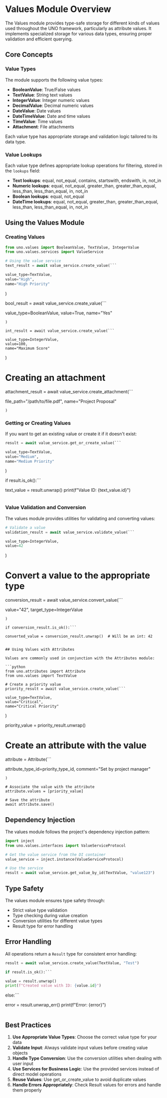 # Values Module Overview

The Values module provides type-safe storage for different kinds of values used throughout the UNO framework, particularly as attribute values. It implements specialized storage for various data types, ensuring proper validation and efficient querying.

## Core Concepts

### Value Types

The module supports the following value types:

- **BooleanValue**: True/False values
- **TextValue**: String text values
- **IntegerValue**: Integer numeric values
- **DecimalValue**: Decimal numeric values
- **DateValue**: Date values
- **DateTimeValue**: Date and time values
- **TimeValue**: Time values
- **Attachment**: File attachments

Each value type has appropriate storage and validation logic tailored to its data type.

### Value Lookups

Each value type defines appropriate lookup operations for filtering, stored in the `lookups` field:

- **Text lookups**: equal, not_equal, contains, startswith, endswith, in, not_in
- **Numeric lookups**: equal, not_equal, greater_than, greater_than_equal, less_than, less_than_equal, in, not_in
- **Boolean lookups**: equal, not_equal
- **DateTime lookups**: equal, not_equal, greater_than, greater_than_equal, less_than, less_than_equal, in, not_in

## Using the Values Module

### Creating Values

```python
from uno.values import BooleanValue, TextValue, IntegerValue
from uno.values.services import ValueService

# Using the value service
text_result = await value_service.create_value(```

value_type=TextValue,
value="High",
name="High Priority"
```
)

bool_result = await value_service.create_value(```

value_type=BooleanValue,
value=True,
name="Yes"
```
)

int_result = await value_service.create_value(```

value_type=IntegerValue,
value=100,
name="Maximum Score"
```
)

# Creating an attachment
attachment_result = await value_service.create_attachment(```

file_path="/path/to/file.pdf",
name="Project Proposal"
```
)
```

### Getting or Creating Values

If you want to get an existing value or create it if it doesn't exist:

```python
result = await value_service.get_or_create_value(```

value_type=TextValue,
value="Medium",
name="Medium Priority"
```
)

if result.is_ok():```

text_value = result.unwrap()
print(f"Value ID: {text_value.id}")
```
```

### Value Validation and Conversion

The values module provides utilities for validating and converting values:

```python
# Validate a value
validation_result = await value_service.validate_value(```

value_type=IntegerValue,
value=42
```
)

# Convert a value to the appropriate type
conversion_result = await value_service.convert_value(```

value="42",
target_type=IntegerValue
```
)

if conversion_result.is_ok():```

converted_value = conversion_result.unwrap()  # Will be an int: 42
```
```

## Using Values with Attributes

Values are commonly used in conjunction with the Attributes module:

```python
from uno.attributes import Attribute
from uno.values import TextValue

# Create a priority value
priority_result = await value_service.create_value(```

value_type=TextValue,
value="Critical",
name="Critical Priority"
```
)

priority_value = priority_result.unwrap()

# Create an attribute with the value
attribute = Attribute(```

attribute_type_id=priority_type_id,
comment="Set by project manager"
```
)

# Associate the value with the attribute
attribute.values = [priority_value]

# Save the attribute
await attribute.save()
```

## Dependency Injection

The values module follows the project's dependency injection pattern:

```python
import inject
from uno.values.interfaces import ValueServiceProtocol

# Get the value service from the DI container
value_service = inject.instance(ValueServiceProtocol)

# Use the service
result = await value_service.get_value_by_id(TextValue, "value123")
```

## Type Safety

The values module ensures type safety through:

- Strict value type validation
- Type checking during value creation
- Conversion utilities for different value types
- Result type for error handling

## Error Handling

All operations return a `Result` type for consistent error handling:

```python
result = await value_service.create_value(TextValue, "Test")

if result.is_ok():```

value = result.unwrap()
print(f"Created value with ID: {value.id}")
```
else:```

error = result.unwrap_err()
print(f"Error: {error}")
```
```

## Best Practices

1. **Use Appropriate Value Types**: Choose the correct value type for your data
2. **Validate Input**: Always validate input values before creating value objects
3. **Handle Type Conversion**: Use the conversion utilities when dealing with user input
4. **Use Services for Business Logic**: Use the provided services instead of direct model operations
5. **Reuse Values**: Use get_or_create_value to avoid duplicate values
6. **Handle Errors Appropriately**: Check Result values for errors and handle them properly